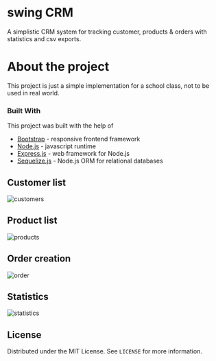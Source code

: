 # swing CRM

A simplistic CRM system for tracking customer, products & orders with statistics and csv exports.

# About the project

This project is just a simple implementation for a school class, not to be used in real world.

### Built With

This project was built with the help of

- [Bootstrap](https://getbootstrap.com) - responsive frontend framework
- [Node.js](https://nodejs.org) - javascript runtime
- [Express.js](https://expressjs.com) - web framework for Node.js
- [Sequelize.js](http://docs.sequelizejs.com/) - Node.js ORM for relational databases

## Customer list

![customers](../media/customers.png?raw=true)

## Product list

![products](../media/products.png?raw=true)

## Order creation

![order](../media/order.png?raw=true)

## Statistics

![statistics](../media/statistics.png?raw=true)

<!-- LICENSE -->

## License

Distributed under the MIT License. See `LICENSE` for more information.
